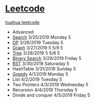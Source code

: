 # [Leetcode](https://leetcode.com/problemset/all/) 
 [huahua leetcode](https://docs.google.com/spreadsheets/d/1SbpY-04Cz8EWw3A_LBUmDEXKUMO31DBjfeMoA0dlfIA/edit?ts=5c91956a#gid=126913158)
* Advanced
* [Search](https://github.com/xliu117/Leetcode/tree/master/Search) 3/25/2019 Monday 5
* [DP](https://github.com/xliu117/Leetcode/tree/master/DP) 3/26/2019 Tuesday 5
* [Graph](https://github.com/xliu117/Leetcode/blob/master/Graph/readme.md) 3/27/2019  5 5/9 5
* [Tree](https://github.com/xliu117/Leetcode/tree/master/Tree) 3/28/2019  5 5/8 5
* [Binary Search](https://github.com/xliu117/Leetcode/tree/master/Binary%20Search) 3/29/2019 Friday 5
* [BST](https://github.com/xliu117/Leetcode/tree/master/BST) 3/30/2018 Saturaday 5
* HashTable 3/31/2019 Sunday 5
* [Greedy](https://github.com/xliu117/Leetcode/tree/master/Greedy) 4/1/2019 Monday 5
* List 4/2/2019 Tuesday 5
* Two Pointers 4/3/2019 Wednesday 5
* Recursion 4/4/2019 Thursday 5
* Divide and conquer 4/5/2019 Friday 5


		
